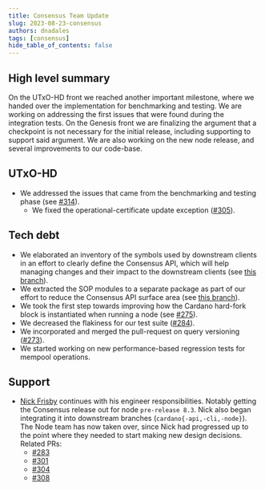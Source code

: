```yaml
---
title: Consensus Team Update
slug: 2023-08-23-consensus
authors: dnadales
tags: [consensus]
hide_table_of_contents: false
---
```


## High level summary

On the UTxO-HD front we reached another important milestone, where we handed over the implementation for benchmarking and testing. We are working on addressing the first issues that were found during the integration tests.
On the Genesis front we are finalizing the argument that a checkpoint is not necessary for the initial release, including supporting to support said argument. We are also working on the new node release, and several improvements to our code-base.

## UTxO-HD

- We addressed the issues that came from the benchmarking and testing phase (see [#314](https://github.com/input-output-hk/ouroboros-consensus/issues/314)).
    - We fixed the operational-certificate update exception ([#305](https://github.com/input-output-hk/ouroboros-consensus/pull/305)).

## Tech debt 

- We elaborated an inventory of the symbols used by downstream clients in an effort to clearly define the Consensus API, which will help managing changes and their impact to the downstream clients (see [this branch](https://github.com/input-output-hk/cardano-api/tree/jasagredo/consensus-api)).
- We extracted the SOP modules to a separate package as part of our effort to reduce the Consensus API surface area (see [this branch](https://github.com/input-output-hk/ouroboros-consensus/tree/jasagredo/test-sop)).
- We took the first step towards improving how the Cardano hard-fork block is instantiated when running a node (see [#275](https://github.com/input-output-hk/ouroboros-consensus/issues/275)).
- We decreased the flakiness for our test suite ([#284](https://github.com/input-output-hk/ouroboros-consensus/pull/284)).
- We incorporated and merged the pull-request on query versioning ([#273](https://github.com/input-output-hk/ouroboros-consensus/pull/273)).
- We started working on new performance-based regression tests for mempool operations.

## Support 

- [Nick Frisby](https://github.com/nfrisby) continues with his engineer responsibilities. Notably getting the Consensus release out for node `pre-release 8.3`. Nick also began integrating it into downstream branches (`cardano{-api,-cli,-node}`). The Node team has now taken over, since Nick had progressed up to the point where they needed to start making new design decisions. Related PRs:
    - [#283](https://github.com/input-output-hk/ouroboros-consensus/pull/283)
    - [#301](https://github.com/input-output-hk/ouroboros-consensus/pull/301)
    - [#304](https://github.com/input-output-hk/ouroboros-consensus/pull/304)
	- [#308](https://github.com/input-output-hk/ouroboros-consensus/pull/308)
